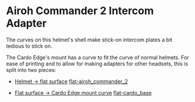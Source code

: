 # Airoh Commander 2 Intercom Adapter

The curves on this helmet's shell make stick-on intercom plates a bit tedious to stick on.

The Cardo Edge's mount has a curve to fit the curve of normal helmets. For ease of printing and to allow for making adapters for other headsets, this is split into two pieces:

- [Helmet -> flat surface](cad/flat-airoh_commander_2-v02b.STL)
  [flat-airoh_commander_2](images/flat-airoh_commander_2-v02b.jpg)

- [Flat surface -> Cardo Edge mount curve](cad/flat-airoh_commander_2-v02b.STL)
  [flat-cardo_base](images/flat-cardo_base-v02b.jpg)


